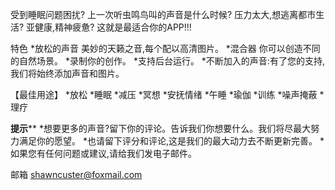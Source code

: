 受到睡眠问题困扰?
上一次听虫鸣鸟叫的声音是什么时候?
压力太大,想逃离都市生活?
亚健康,精神疲惫?
这就是最适合你的APP!!!

特色 
*放松的声音 美妙的天籁之音,每个配以高清图片。
*混合器 你可以创造不同的自然场景。
*录制你的创作。 
*支持后台运行。 
*不断加入的声音:有了您的支持,我们将始终添加声音和图片。

【最佳用途】 
*放松
*睡眠
*减压
*冥想 
*安抚情绪 
*午睡 
*瑜伽 
*训练 
*噪声掩蔽 
*理疗


************提示**************
*想要更多的声音?留下你的评论。告诉我们你想要什么。我们将尽最大努力满足你的愿望。 
*也请留下评分和评论,这是我们的最大动力去不断更新完善。 
*如果您有任何问题或建议,请给我们发电子邮件。

邮箱
shawncuster@foxmail.com
